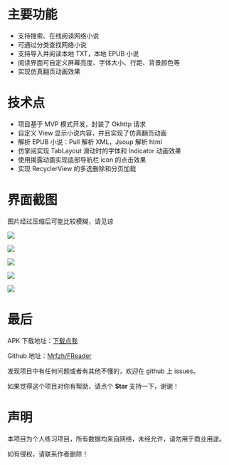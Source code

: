 # 主要功能

- 支持搜索、在线阅读网络小说
- 可通过分类查找网络小说
- 支持导入并阅读本地 TXT，本地 EPUB 小说
- 阅读界面可自定义屏幕亮度、字体大小、行距、背景颜色等
- 实现仿真翻页动画效果

# 技术点

- 项目基于 MVP 模式开发，封装了 Okhttp 请求
- 自定义 View 显示小说内容，并且实现了仿真翻页动画
- 解析 EPUB 小说：Pull 解析 XML，Jsoup 解析 html
- 仿掌阅实现 TabLayout 滑动时的字体和 Indicator 动画效果
- 使用揭露动画实现底部导航栏 icon 的点击效果
- 实现 RecyclerView 的多选删除和分页加载

# 界面截图

图片经过压缩后可能比较模糊，请见谅

![](https://i.ibb.co/bPsbxTh/freader-1.png)

![](https://i.ibb.co/ykLZC4F/freader-2.png)

![](https://i.ibb.co/NFfBwk6/freader-3.png)

![](https://i.ibb.co/7Xp6PN2/freader-4.png)

![](https://i.ibb.co/b5yWNTQ/freader-5.png)

# 最后

APK 下载地址：[下载点我](https://github.com/Mrfzh/FReader/releases/download/v1.0/FReader.apk)

Github 地址：[Mrfzh/FReader](https://github.com/Mrfzh/FReader)

发现项目中有任何问题或者有其他不懂的，欢迎在 github 上 issues。

如果觉得这个项目对你有帮助，请点个 **Star** 支持一下，谢谢！

# 声明

本项目为个人练习项目，所有数据均来自网络，未经允许，请勿用于商业用途。

如有侵权，请联系作者删除！

